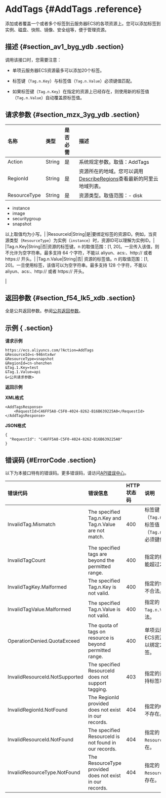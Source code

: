 # AddTags {#AddTags .reference}

添加或者覆盖一个或者多个标签到云服务器ECS的各项资源上。您可以添加标签到实例、磁盘、快照、镜像、安全组等，便于管理资源。

## 描述 {#section_av1_byg_ydb .section}

调用该接口时，您需要注意：

-   单项云服务器ECS资源最多可以添加20个标签。
-   标签键（`Tag.n.Key`）与标签值（`Tag.n.Value`）必须键值匹配。

-   如果标签键（`Tag.n.Key`）在指定的资源上已经存在，则使用新的标签值（`Tag.n.Value`）自动覆盖原标签值。


## 请求参数 {#section_mzx_3yg_ydb .section}

|名称|类型|是否必需|描述|
|:-|:-|:---|:-|
|Action|String|是|系统规定参数。取值：AddTags|
|RegionId|String|是|资源所在的地域。您可以调用[DescribeRegions](../cn.zh-CN/API参考/地域/DescribeRegions.md#)查看最新的阿里云地域列表。|
|ResourceType|String|是|资源类型。取值范围：-   disk
-   instance
-   image
-   securitygroup
-   snapshot

以上取值均为小写。|
|ResourceId|String|是|要绑定标签的资源ID。例如，当资源类型（`ResourceType`）为实例（`instance`）时，资源ID可以理解为实例ID。|
|Tag.n.Key|String|否|资源的标签键。n 的取值范围：\[1, 20\]。一旦传入该值，则不允许为空字符串。最多支持 64 个字符，不能以 aliyun、acs:、http:// 或者 https:// 开头。|
|Tag.n.Value|String|否| 资源的标签值。n 的取值范围：\[1, 20\]。一旦使用标签，该值可以为空字符串。最多支持 128 个字符，不能以 aliyun、acs:、http:// 或者 https:// 开头。

 |

## 返回参数 {#section_f54_lk5_xdb .section}

全是公共返回参数。参阅[公共返回参数](../cn.zh-CN/API参考/HTTP调用方式/公共参数.md#commonResponseParameters)。

## 示例 { .section}

**请求示例**

```
https://ecs.aliyuncs.com/?Action=AddTags
&ResourceId=s-946ntx4wr
&ResourceType=snapshot
&RegionId=cn-shenzhen
&Tag.1.Key=test
&Tag.1.Value=api
&<公共请求参数>
```

**返回示例**

**XML格式**

```
<AddTagsResponse>
    <RequestId>C46FF5A8-C5F0-4024-8262-B16B639225A0</RequestId>
</AddTagsResponse>
```

**JSON格式**

```
{
  "RequestId": "C46FF5A8-C5F0-4024-8262-B16B639225A0"
}
```

## 错误码 {#ErrorCode .section}

以下为本接口特有的错误码。更多错误码，请访问[API错误中心](https://error-center.aliyun.com/status/product/Ecs)。

|错误代码|错误信息|HTTP状态码|说明|
|:---|:---|:------|:-|
|InvalidTag.Mismatch|The specified Tag.n.Key and Tag.n.Value are not match.|400|标签键（`Tag.n.Key`）与标签值（`Tag.n.Value`）必须键值匹配。|
|InvalidTagCount|The specified tags are beyond the permitted range.|400|指定的标签数不能超过20个。|
|InvalidTagKey.Malformed|The specified Tag.n.Key is not valid.|400|指定的`Tag.n.Key`不合法。|
|InvalidTagValue.Malformed|The specified Tag.n.Value is not valid.|400|指定的`Tag.n.Value`不合法。|
|OperationDenied.QuotaExceed|The quota of tags on resource is beyond permitted range.|400|单项云服务器ECS资源最多可以绑定20个标签。|
|InvalidResourceId.NotSupported|The specified ResourceId does not support tagging.|403|指定的资源不支持标签功能。|
|InvalidRegionId.NotFound|The RegionId provided does not exist in our records.|404|指定的`RegionId`不存在。|
|InvalidResourceId.NotFound|The specified ResourceId is not found in our records.|404|指定的`ResourceId`不存在。|
|InvalidResourceType.NotFound|The ResourceType provided does not exist in our records.|404|指定的`ResourceType`不存在。|

